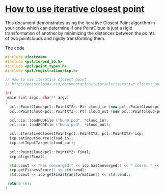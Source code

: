 # [How to use iterative closest point](http://pointclouds.org/documentation/tutorials/iterative_closest_point.php#iterative-closest-point)


This document demonstrates using the Iterative Closest Point algorithm in your code which can determine if one PointCloud is just a rigid transformation of another by minimizing the distances between the points of two pointclouds and rigidly transforming them.

The code


```cpp
#include <iostream>
#include <pcl/io/pcd_io.h>
#include <pcl/point_types.h>
#include <pcl/registration/icp.h>

// How to use iterative closest point
// http://pointclouds.org/documentation/tutorials/iterative_closest_point.php#iterative-closest-point

int
 main (int argc, char** argv)
{
  pcl::PointCloud<pcl::PointXYZ>::Ptr cloud_in (new pcl::PointCloud<pcl::PointXYZ>);
  pcl::PointCloud<pcl::PointXYZ>::Ptr cloud_out (new pcl::PointCloud<pcl::PointXYZ>);

  pcl::io::loadPCDFile ("bun0.pcd", *cloud_in);
  pcl::io::loadPCDFile ("bun4.pcd", *cloud_out);

  pcl::IterativeClosestPoint<pcl::PointXYZ, pcl::PointXYZ> icp;
  icp.setInputSource(cloud_in);
  icp.setInputTarget(cloud_out);
  
  pcl::PointCloud<pcl::PointXYZ> Final;   
  icp.align(Final);

  std::cout << "has converged:" << icp.hasConverged() << " score: " <<   // 정확히 정합되면 1(True)
  icp.getFitnessScore() << std::endl;
  std::cout << icp.getFinalTransformation() << std::endl;                // 변환 행렬 출력 

 return (0);
}

```
